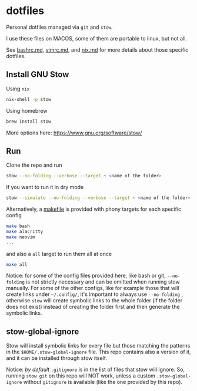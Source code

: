 # dotfiles

Personal dotfiles managed via `git` and `stow`. 

I use these files on MACOS, some of them are portable to linux, but not all. 

See [bashrc.md](bashrc.md), [vimrc.md](vimrc.md), and [nix.md](nix.md) for more details about those specific dotfiles.

## Install GNU Stow

Using `nix`
```bash
nix-shell -p stow
```
Using homebrew
```bash
brew install stow
```

More options here: https://www.gnu.org/software/stow/

## Run

Clone the repo and run
```bash
stow --no-folding --verbose --target ~ <name of the folder>
```

If you want to run it in dry mode
```bash
stow --simulate --no-folding --verbose --target ~ <name of the folder>
```

Alternatively, a [makefile](Makefile) is provided with phony targets for each specific config
```bash
make bash
make alacritty 
make neovim 
...
```
and also a `all` target to run them all at once
```bash
make all
```

Notice: for some of the config files provided here, like bash or git, `--no-folding` is not strictly necessary and can be omitted when running stow manually. For some of the other configs, like for example those that will create links under `~/.config/`, it's important to always use `--no-folding` , otherwise `stow` will create symbolic links to the whole folder (if the folder does not exist) instead of creating the folder first and then generate the symbolic links. 


## stow-global-ignore

Stow will install symbolic links for every file but those matching the patterns in the `$HOME/.stow-global-ignore` file. This repo contains also a version of it, and it can be installed through stow itself.

Notice: *by default* `.gitignore` is in the list of files that stow will ignore.
So, running `stow git` on this repo will NOT work, unless a custom `.stow-global-ignore` without `gitignore` is available (like the one provided by this repo).



